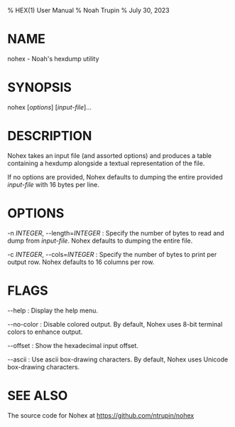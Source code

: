 % HEX(1) User Manual
% Noah Trupin
% July 30, 2023

# NAME

nohex - Noah's hexdump utility

# SYNOPSIS

nohex [*options*] [*input-file*]...

# DESCRIPTION

Nohex takes an input file (and assorted options) and produces
a table containing a hexdump alongside a textual representation
of the file.

If no options are provided, Nohex defaults to dumping the entire
provided *input-file* with 16 bytes per line.

# OPTIONS

-n *INTEGER*, \--length=*INTEGER*
:   Specify the number of bytes to read and dump from *input-file*.
    Nohex defaults to dumping the entire file.

-c *INTEGER*, \--cols=*INTEGER*
:   Specify the number of bytes to print per output row. Nohex defaults
    to 16 columns per row.

# FLAGS

\--help
:   Display the help menu.

\--no-color
:   Disable colored output. By default, Nohex uses 8-bit terminal
    colors to enhance output.

\--offset
:   Show the hexadecimal input offset.

\--ascii
:   Use ascii box-drawing characters. By default, Nohex uses Unicode
    box-drawing characters.

# SEE ALSO

The source code for Nohex at <https://github.com/ntrupin/nohex>
